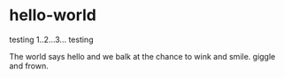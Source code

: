# hello-world
testing 1..2...3... testing

The world says hello and we balk at the chance to wink and smile. giggle and frown.
